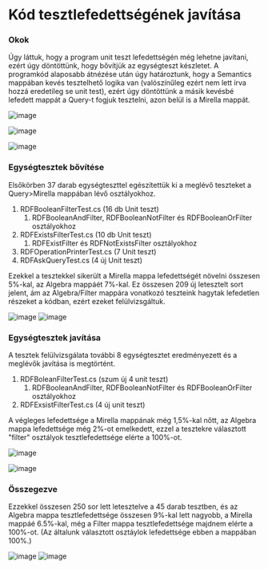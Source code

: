 # Kód tesztlefedettségének javítása

### Okok
<p>Úgy láttuk, hogy a program unit teszt lefedettségén még lehetne javítani, ezért úgy döntöttünk, hogy bővítjük az egységteszt készletet.
A programkód alaposabb átnézése után úgy határoztunk, hogy a Semantics mappában kevés tesztelhető logika van 
(valószínűleg ezért nem lett írva hozzá eredetileg se unit test), ezért úgy döntöttünk a másik kevésbé lefedett mappát a Query-t fogjuk tesztelni, azon belül is a Mirella mappát.</p>

![image](https://user-images.githubusercontent.com/79516856/169266190-7145f934-5523-4c26-adaa-20c7c9c607a4.png)

![image](https://user-images.githubusercontent.com/79516856/169266832-9b4e100f-f6fd-4f0f-81a5-d5465e3b4d3c.png)

![image](https://user-images.githubusercontent.com/79516856/169266870-20a7ca26-1b52-45ec-92c2-60e078df6826.png)

### Egységtesztek bővítése

<p>Elsőkörben 37 darab egységteszttel egészítettük ki a meglévő teszteket a Query>Mirella mappában lévő osztályokhoz. </p>

<ol>
    <li>RDFBooleanFilterTest.cs 	  (16 db Unit teszt)
    <ol>
    <li>RDFBooleanAndFilter, RDFBooleanNotFilter és RDFBooleanOrFilter osztályokhoz</li>
    </ol></li>
    <li>RDFExistsFilterTest.cs 	    (10 db Unit teszt)
    <ol>
    <li>RDFExistFilter és RDFNotExistsFilter osztályokhoz</li>
    </ol></li>
    <li>RDFOperationPrinterTest.cs 	(7 Unit teszt)</li>
    <li>RDFAskQueryTest.cs          (4 új Unit teszt)</li>
</ol>

<p>Ezekkel a tesztekkel sikerült a Mirella mappa lefedettségét növelni összesen 5%-kal, az Algebra mappáét 7%-kal. Ez összesen  209 új letesztelt sort jelent, 
ám az  Algebra/Filter mappára vonatkozó teszteink hagytak lefedetlen részeket a kódban, ezért ezeket felülvizsgáltuk.</p>

![image](https://user-images.githubusercontent.com/79516856/169266994-829a1bfb-58b4-40dd-aba2-fa2a5a71ae47.png)
![image](https://user-images.githubusercontent.com/79516856/169267047-c5f45db8-aef9-4cf6-98d1-31f036d2062b.png)

### Egységtesztek javítása

<p>A tesztek felülvizsgálata további 8 egységtesztet eredményezett és a meglévők javítása is megtörtént. </p>
<ol>
    <li>RDFBoleanFilterTest.cs (szum új 4 unit teszt)
    <ol>
    <li>RDFBooleanAndFilter, RDFBooleanNotFilter és RDFBooleanOrFilter osztályokhoz</li>
    </ol></li>
    <li>RDFExsistFilterTest.cs		(4 új unit teszt)</li>
</ol>

<p>A végleges lefedettsége a Mirella mappának még 1,5%-kal nőtt, az Algebra mappa lefedettsége még 2%-ot emelkedett, ezzel a tesztekre választott 
"filter" osztályok tesztlefedettsége elérte a 100%-ot.</p>

![image](https://user-images.githubusercontent.com/79516856/169267178-1bdbb9d1-91b1-4f0f-98ca-4b4d733af42f.png)

![image](https://user-images.githubusercontent.com/79516856/169267218-66c58956-08ef-405e-963c-aaddf8546290.png)

### Összegezve
<p> Ezzekkel összesen  250 sor lett letesztelve a 45 darab tesztben, és az Algebra mappa tesztlefedettsége összesen 9%-kal lett nagyobb, a Mirella mappáé 6.5%-kal, még a Filter mappa tesztlefedettsége majdnem elérte a 100%-ot.
(Az általunk választott osztáylok lefedettsége ebben a mappában 100%.)</p>

![image](https://user-images.githubusercontent.com/79516856/169267298-fdabf4ad-586a-4c4a-8402-bab2114081ea.png) 
![image](https://user-images.githubusercontent.com/79516856/169267360-b2a64d9c-712e-46aa-a05e-33bf47a6040a.png)

